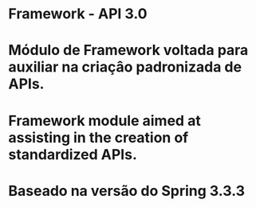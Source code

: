 # Framework - API 3.0

# Módulo de Framework voltada para auxiliar na criaçâo padronizada de APIs.
# Framework module aimed at assisting in the creation of standardized APIs.
# Baseado na versão do Spring 3.3.3
